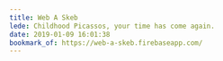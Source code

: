 ```yaml
---
title: Web A Skeb
lede: Childhood Picassos, your time has come again.
date: 2019-01-09 16:01:38
bookmark_of: https://web-a-skeb.firebaseapp.com/
---
```

